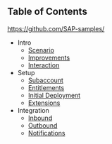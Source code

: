 ## Table of Contents

<!-- disco-toc-start -->

https://github.com/SAP-samples/

- Intro
  - [Scenario](https://github.com/SAP-samples/btp-cap-dox-invoice-validation/blob/main/docs/tutorial/1-intro/1-Scenario.md)<!-- dc-card: {"label": ["Scenario"]} dc-card -->
  - [Improvements](https://github.com/SAP-samples/btp-cap-dox-invoice-validation/blob/main/docs/tutorial/1-intro/2-Improvements.md)<!-- dc-card: {"label": ["Improvements"]} dc-card -->
  - [Interaction](https://github.com/SAP-samples/btp-cap-dox-invoice-validation/blob/main/docs/tutorial/1-intro/3-Interaction.md)<!-- dc-card: {"label": ["Interaction"]} dc-card -->
- Setup
  - [Subaccount](https://github.com/SAP-samples/btp-cap-dox-invoice-validation/blob/main/docs/tutorial/2-setup/1-Subaccount.md)<!-- dc-card: {"label": ["Subaccount"]} dc-card -->
  - [Entitlements](https://github.com/SAP-samples/btp-cap-dox-invoice-validation/blob/main/docs/tutorial/2-setup/2-Entitlements.md)<!-- dc-card: {"label": ["Entitlements"]} dc-card -->
  - [Initial Deployment](https://github.com/SAP-samples/btp-cap-dox-invoice-validation/blob/main/docs/tutorial/2-setup/3-InitialDeployment.md)<!-- dc-card: {"label": ["Initial Deployment"]} dc-card -->
  - [Extensions](https://github.com/SAP-samples/btp-cap-dox-invoice-validation/blob/main/docs/tutorial/2-setup/4-Extensions.md)<!-- dc-card: {"label": ["Extensions"]} dc-card -->
- Integration
  - [Inbound](https://github.com/SAP-samples/btp-cap-dox-invoice-validation/blob/main/docs/tutorial/3-integrate/1-Inbound.md)<!-- dc-card: {"label":  ["Inbound"]} dc-card -->
  - [Outbound](https://github.com/SAP-samples/btp-cap-dox-invoice-validation/blob/main/docs/tutorial/3-integrate/2-Outbound.md)<!-- dc-card: {"label":  ["Outbound"]} dc-card -->
  - [Notifications](https://github.com/SAP-samples/btp-cap-dox-invoice-validation/blob/main/docs/tutorial/3-integrate/2-Notifications.md)<!-- dc-card: {"label":  ["Notifications"]} dc-card -->
